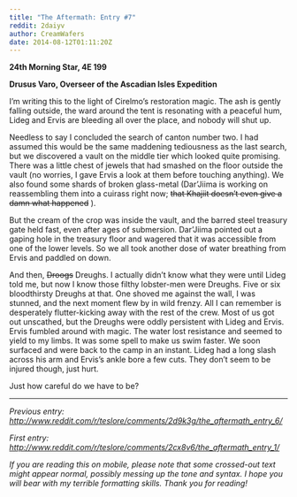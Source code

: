 ```yaml
---
title: "The Aftermath: Entry #7"
reddit: 2daiyv
author: CreamWafers
date: 2014-08-12T01:11:20Z
---
```


**24th Morning Star, 4E 199**

**Drusus Varo, Overseer of the Ascadian Isles Expedition**

I’m writing this to the light of Cirelmo’s restoration magic. The ash is gently falling outside, the ward around the tent is resonating with a peaceful hum, Lideg and Ervis are bleeding all over the place, and nobody will shut up.

Needless to say I concluded the search of canton number two. I had assumed this would be the same maddening tediousness as the last search, but we discovered a vault on the middle tier which looked quite promising. There was a little chest of jewels that had smashed on the floor outside the vault (no worries, I gave Ervis a look at them before touching anything). We also found some shards of broken glass-metal (Dar’Jiima is working on reassembling them into a cuirass right now; ~~that Khajiit doesn’t even give a damn what happened~~ ).

But the cream of the crop was inside the vault, and the barred steel treasury gate held fast, even after ages of submersion. Dar’Jiima pointed out a gaping hole in the treasury floor and wagered that it was accessible from one of the lower levels. So we all took another dose of water breathing from Ervis and paddled on down.

And then, ~~Droogs~~ Dreughs. I actually didn’t know what they were until Lideg told me, but now I know those filthy lobster-men were Dreughs. Five or six bloodthirsty Dreughs at that. One shoved me against the wall, I was stunned, and the next moment flew by in wild frenzy. All I can remember is desperately flutter-kicking away with the rest of the crew.
Most of us got out unscathed, but the Dreughs were oddly persistent with Lideg and Ervis. Ervis fumbled around with magic. The water lost resistance and seemed to yield to my limbs. It was some spell to make us swim faster. We soon surfaced and were back to the camp in an instant. Lideg had a long slash across his arm and Ervis’s ankle bore a few cuts. They don’t seem to be injured though, just hurt.

Just how careful do we have to be?

----------------------------------------------------------------

*Previous entry: http://www.reddit.com/r/teslore/comments/2d9k3g/the_aftermath_entry_6/*

*First entry: http://www.reddit.com/r/teslore/comments/2cx8v6/the_aftermath_entry_1/*

*If you are reading this on mobile, please note that some crossed-out text might appear normal, possibly messing up the tone and syntax. I hope you will bear with my terrible formatting skills. Thank you for reading!*

